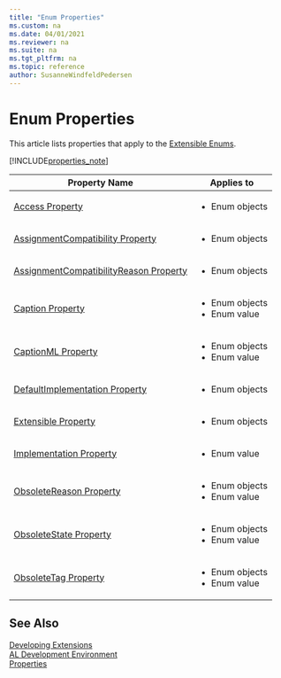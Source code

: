 ```yaml
---
title: "Enum Properties"
ms.custom: na
ms.date: 04/01/2021
ms.reviewer: na
ms.suite: na
ms.tgt_pltfrm: na
ms.topic: reference
author: SusanneWindfeldPedersen
---
```


# Enum Properties 
This article lists properties that apply to the [Extensible Enums](../devenv-extensible-enums.md).

[!INCLUDE[properties_note](../includes/properties_note.md)]

|Property Name|Applies to|
|-------------|-----------|  
|[Access Property](devenv-access-property.md)|<ul><li>Enum objects</li></ul>|
|[AssignmentCompatibility Property](devenv-assignmentcompatibility-property.md)|<ul><li>Enum objects</li></ul>|
|[AssignmentCompatibilityReason Property](devenv-assignmentcompatibilityreason-property.md)|<ul><li>Enum objects</li></ul>|
|[Caption Property](devenv-caption-property.md)|<ul><li>Enum objects</li><li>Enum value</li></ul>|
|[CaptionML Property](devenv-captionml-property.md)|<ul><li>Enum objects</li><li>Enum value</li></ul>|
|[DefaultImplementation Property](devenv-defaultimplementation-property.md)|<ul><li>Enum objects</li></ul>|
|[Extensible Property](devenv-extensible-property.md)|<ul><li>Enum objects</li></ul>|
|[Implementation Property](devenv-implementation-property.md)|<ul><li>Enum value</li></ul>|
|[ObsoleteReason Property](devenv-obsoletereason-property.md)|<ul><li>Enum objects</li><li>Enum value</li></ul>|
|[ObsoleteState Property](devenv-obsoletestate-property.md)|<ul><li>Enum objects</li><li>Enum value</li></ul>|
|[ObsoleteTag Property](devenv-obsoletetag-property.md)|<ul><li>Enum objects</li><li>Enum value</li></ul>|


## See Also
[Developing Extensions](../devenv-dev-overview.md)  
[AL Development Environment](../devenv-reference-overview.md)  
[Properties](devenv-properties.md)  


